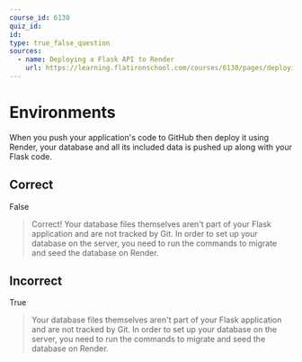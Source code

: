 ```yaml
---
course_id: 6130
quiz_id: 
id: 
type: true_false_question
sources:
  - name: Deploying a Flask API to Render
    url: https://learning.flatironschool.com/courses/6130/pages/deploying-a-flask-api-to-render
---
```


# Environments

When you push your application's code to GitHub then deploy it using Render,
your database and all its included data is pushed up along with your Flask code.

## Correct

False

> Correct! Your database files themselves aren't part of your Flask application
> and are not tracked by Git. In order to set up your database on the server,
> you need to run the commands to migrate and seed the database on Render.

## Incorrect

True

> Your database files themselves aren't part of your Flask application and are
> not tracked by Git. In order to set up your database on the server, you need
> to run the commands to migrate and seed the database on Render.
